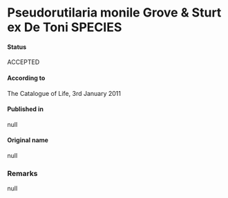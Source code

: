 Pseudorutilaria monile Grove & Sturt ex De Toni SPECIES
=======

#### Status
ACCEPTED

#### According to
The Catalogue of Life, 3rd January 2011

#### Published in
null

#### Original name
null

### Remarks
null